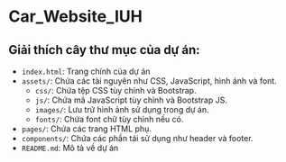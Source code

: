 # Car_Website_IUH
## Giải thích cây thư mục của dự án:
- `index.html`: Trang chính của dự án
- `assets/`: Chứa các tài nguyên như CSS, JavaScript, hình ảnh và font.
  - `css/`: Chứa tệp CSS tùy chỉnh và Bootstrap.
  - `js/`: Chứa mã JavaScript tùy chỉnh và Bootstrap JS.
  - `images/`: Lưu trữ hình ảnh sử dụng trong dự án.
  - `fonts/`: Chứa font chữ tùy chỉnh nếu có.
- `pages/`: Chứa các trang HTML phụ.
- `components/`: Chứa các phần tái sử dụng như header và footer.
- `README.md`: Mô tả về dự án 
